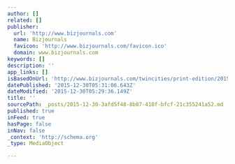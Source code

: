 ```yaml
---
author: []
related: []
publisher:
  url: 'http://www.bizjournals.com'
  name: Bizjournals
  favicon: 'http://www.bizjournals.com/favicon.ico'
  domain: www.bizjournals.com
keywords: []
description: ''
app_links: []
isBasedOnUrl: 'http://www.bizjournals.com/twincities/print-edition/2015/12/25/year-in-review-five-buildings-changing-the-twin.html'
datePublished: '2015-12-30T05:31:06.643Z'
dateModified: '2015-12-30T05:29:36.149Z'
title: ''
sourcePath: _posts/2015-12-30-3afd5f48-8b07-418f-bfcf-21c355241a52.md
published: true
inFeed: true
hasPage: false
inNav: false
_context: 'http://schema.org'
_type: MediaObject

---
```

<article style=""><h1></h1><p></p></article>